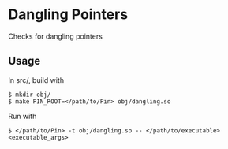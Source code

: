 # Dangling Pointers

Checks for dangling pointers

## Usage

In src/, build with

    $ mkdir obj/
    $ make PIN_ROOT=</path/to/Pin> obj/dangling.so

Run with

    $ </path/to/Pin> -t obj/dangling.so -- </path/to/executable> <executable_args>

